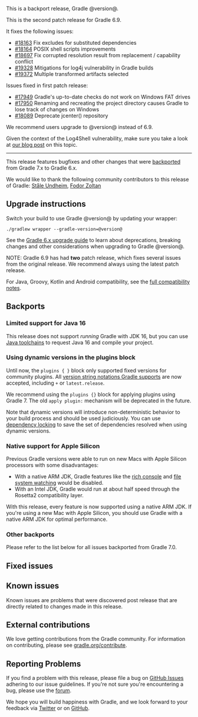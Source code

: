 This is a backport release, Gradle @version@.

This is the second patch release for Gradle 6.9.

It fixes the following issues:
* [#18163](https://github.com/gradle/gradle/issues/18163) Fix excludes for substituted dependencies
* [#18164](https://github.com/gradle/gradle/issues/18164) POSIX shell scripts improvements
* [#18697](https://github.com/gradle/gradle/issues/18697) Fix corrupted resolution result from replacement / capability conflict
* [#19328](https://github.com/gradle/gradle/issues/19328) Mitigations for log4j vulnerability in Gradle builds
* [#19372](https://github.com/gradle/gradle/issues/19372) Multiple transformed artifacts selected

Issues fixed in first patch release:
* [#17949](https://github.com/gradle/gradle/issues/17949) Gradle's up-to-date checks do not work on Windows FAT drives
* [#17950](https://github.com/gradle/gradle/issues/17950) Renaming and recreating the project directory causes Gradle to lose track of changes on Windows
* [#18089](https://github.com/gradle/gradle/issues/18089) Deprecate jcenter() repository

We recommend users upgrade to @version@ instead of 6.9.

Given the context of the Log4Shell vulnerability, make sure you take a look at [our blog post](https://blog.gradle.org/log4j-vulnerability) on this topic.

----

This release features bugfixes and other changes that were [backported](#backports) from Gradle 7.x to Gradle 6.x.

We would like to thank the following community contributors to this release of Gradle:
[Ståle Undheim](https://github.com/staale),
[Fodor Zoltan](https://github.com/archfz)

## Upgrade instructions

Switch your build to use Gradle @version@ by updating your wrapper:

`./gradlew wrapper --gradle-version=@version@`

See the [Gradle 6.x upgrade guide](userguide/upgrading_version_6.html#changes_@baseVersion@) to learn about deprecations, breaking changes and other considerations when upgrading to Gradle @version@.

NOTE: Gradle 6.9 has had **two** patch release, which fixes several issues from the original release.
We recommend always using the latest patch release.

For Java, Groovy, Kotlin and Android compatibility, see the [full compatibility notes](userguide/compatibility.html).

## Backports

### Limited support for Java 16

This release does not support _running_ Gradle with JDK 16, but you can use [Java toolchains](userguide/toolchains.html) to request Java 16 and compile your project.

### Using dynamic versions in the plugins block

Until now, the `plugins { }` block only supported fixed versions for community plugins. All [version string notations Gradle supports](userguide/single_versions.html) are now accepted, including `+` or `latest.release`.

We recommend using the `plugins {}` block for applying plugins using Gradle 7. The old `apply plugin:` mechanism will be deprecated in the future.

Note that dynamic versions will introduce non-deterministic behavior to your build process and should be used judiciously. You can use [dependency locking](userguide/dependency_locking.html) to save the set of dependencies resolved when using dynamic versions.

### Native support for Apple Silicon

Previous Gradle versions were able to run on new Macs with Apple Silicon processors with some disadvantages:

* With a native ARM JDK, Gradle features like the [rich console](userguide/command_line_interface.html#sec:command_line_customizing_log_format) and [file system watching](userguide/gradle_daemon.html#sec:daemon_watch_fs) would be disabled.
* With an Intel JDK, Gradle would run at about half speed through the Rosetta2 compatibility layer.

With this release, every feature is now supported using a native ARM JDK.
If you're using a new Mac with Apple Silicon, you should use Gradle with a native ARM JDK for optimal performance.

### Other backports

Please refer to the list below for all issues backported from Gradle 7.0.

## Fixed issues

## Known issues

Known issues are problems that were discovered post release that are directly related to changes made in this release.

## External contributions

We love getting contributions from the Gradle community. For information on contributing, please see [gradle.org/contribute](https://gradle.org/contribute).

## Reporting Problems

If you find a problem with this release, please file a bug on [GitHub Issues](https://github.com/gradle/gradle/issues) adhering to our issue guidelines.
If you're not sure you're encountering a bug, please use the [forum](https://discuss.gradle.org/c/help-discuss).

We hope you will build happiness with Gradle, and we look forward to your feedback via [Twitter](https://twitter.com/gradle) or on [GitHub](https://github.com/gradle).
